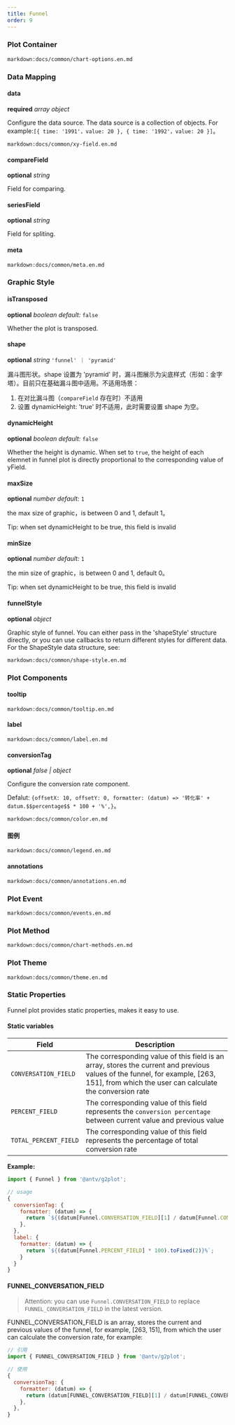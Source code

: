 ```yaml
---
title: Funnel
order: 9
---
```


### Plot Container

`markdown:docs/common/chart-options.en.md`

### Data Mapping

#### data

<description>**required** _array object_</description>

Configure the data source. The data source is a collection of objects. For example:`[{ time: '1991'，value: 20 }, { time: '1992'，value: 20 }]`。

`markdown:docs/common/xy-field.en.md`

#### compareField

<description>**optional** _string_</description>

Field for comparing.

#### seriesField

<description>**optional** _string_</description>

Field for spliting.

#### meta

`markdown:docs/common/meta.en.md`

### Graphic Style

#### isTransposed

<description>**optional** _boolean_ _default:_ `false`</description>

Whether the plot is transposed.

#### shape

<description>**optional** _string_ `'funnel' ｜ 'pyramid'` </description>

漏斗图形状。shape 设置为 'pyramid' 时，漏斗图展示为尖底样式（形如：金字塔）。目前只在基础漏斗图中适用。不适用场景：

1. 在对比漏斗图（`compareField` 存在时）不适用
2. 设置 dynamicHeight: 'true' 时不适用，此时需要设置 shape 为空。

#### dynamicHeight

<description>**optional** _boolean_ _default:_ `false`</description>

Whether the height is dynamic. When set to `true`, the height of each elemnet in funnel plot is directly proportional to the corresponding value of yField.

#### maxSize

<description>**optional** _number_ _default:_ `1`</description>

the max size of graphic，is between 0 and 1, default 1。

Tip: when set dynamicHeight to be true, this field is invalid 

#### minSize

<description>**optional** _number_ _default:_ `1`</description>

the min size of graphic，is between 0 and 1, default 0。

Tip: when set dynamicHeight to be true, this field is invalid 

#### funnelStyle

<description>**optional** _object_</description>

Graphic style of funnel. You can either pass in the 'shapeStyle' structure directly, or you can use callbacks to return different styles for different data. For the ShapeStyle data structure, see:

`markdown:docs/common/shape-style.en.md`

### Plot Components

#### tooltip

`markdown:docs/common/tooltip.en.md`

#### label

`markdown:docs/common/label.en.md`

#### conversionTag

<description>**optional** _false | object_</description>

Configure the conversion rate component.

Defalut: `{offsetX: 10, offsetY: 0, formatter: (datum) => '转化率' + datum.$$percentage$$ * 100 + '%',}`。

`markdown:docs/common/color.en.md`

#### 图例

`markdown:docs/common/legend.en.md`

#### annotations

`markdown:docs/common/annotations.en.md`


### Plot Event

`markdown:docs/common/events.en.md`

### Plot Method

`markdown:docs/common/chart-methods.en.md`

### Plot Theme

`markdown:docs/common/theme.en.md`

### Static Properties

Funnel plot provides static properties, makes it easy to use.

#### Static variables

| Field | Description |
| --- | --- |
| `CONVERSATION_FIELD` | The corresponding value of this field is an array, stores the current and previous values of the funnel, for example, [263, 151], from which the user can calculate the conversion rate |
| `PERCENT_FIELD` | The corresponding value of this field represents the `conversion percentage` between current value and previous value |
| `TOTAL_PERCENT_FIELD` | The corresponding value of this field represents the percentage of total conversion rate |

**Example:**

```javascript
import { Funnel } from '@antv/g2plot';

// usage
{
  conversionTag: {
    formatter: (datum) => {
      return `${(datum[Funnel.CONVERSATION_FIELD][1] / datum[Funnel.CONVERSATION_FIELD][0] * 100).toFixed(2)}%`;
    },
  },
  label: {
    formatter: (datum) => {
      return `${(datum[Funnel.PERCENT_FIELD] * 100).toFixed(2)}%`;
    }
  }
}
```

#### FUNNEL_CONVERSATION_FIELD

> Attention: you can use `Funnel.CONVERSATION_FIELD` to replace `FUNNEL_CONVERSATION_FIELD` in the latest version.

FUNNEL_CONVERSATION_FIELD is an array, stores the current and previous values of the funnel, for example, [263, 151], from which the user can calculate the conversion rate, for example:

```javascript
// 引用
import { FUNNEL_CONVERSATION_FIELD } from '@antv/g2plot';

// 使用
{
  conversionTag: {
    formatter: (datum) => {
      return (datum[FUNNEL_CONVERSATION_FIELD][1] / datum[FUNNEL_CONVERSATION_FIELD][0]).toFixed(2);
    },
  },
}
```

